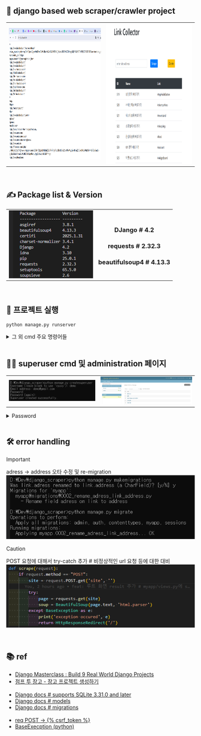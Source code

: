 ## 📑 django based web scraper/crawler project
<table>
  <tr>
    <td>
      <img src="./images_for_readme/web_page_on_dev.png" height="350px"/>
    </td>
    <td>
      <img src="./images_for_readme/web_page_on_final.png" height="375px"/>
    </td>
  </tr>
</table>
<br/>


## ✍ Package list & Version
<table>
  <tr>
    <td>
      <img src="./images_for_readme/pip_list.png"/>
    </td>
    <td>
      <p align="center">
        <h3 align="center">DJango # 4.2</h3>
        <h3 align="center">requests # 2.32.3</h3>
        <h3 align="center">beautifulsoup4 # 4.13.3</h3>
      <p>
    </td>
  </tr>
</table>
<br/>

## 🚀 프로젝트 실행
```shell
python manage.py runserver
```

<details>
<br/>
<summary>그 외 cmd 주요 명령어들</summary>
<table>
  <tr>
    <td>project 생성</td>
    <td>django-admin startproject config .</td>
  </tr>
  <tr>
    <td>app 생성</td>
    <td>django-admin startapp myapp</td>
  </tr>
  <tr>
    <td>model 수정</td>
    <td>python manage.py makemigrations</td>
  </tr>
  <tr>
    <td>db 반영</td>
    <td>python manage.py migrate</td>
  </tr>
  <tr>
    <td>superuser 생성</td>
    <td>python manage.py createsuperuser</td>
  </tr>
</table>
</details>
<br>

## 👨‍💻 superuser cmd 및 administration 페이지
<table>
  <tr>
    <td>
      <img src="./images_for_readme/make_superuser.png"/>
    </td>
    <td>
      <img src="./images_for_readme/show_superuser_page.png" width="600px"/>
    </td>
  </tr>
</table>
<details>
  <summary>Password</summary>
  　└ superuser
</details>
<br/>

## 🛠 error handling
> [!important]
> adress -> address 오타 수정 및 re-migration  
> <img src="./images_for_readme/adress_to_address.png" width="600px" />

> [!caution]
> POST 요청에 대해서 try-catch 추가 # 비정상적인 url 요청 등에 대한 대비
> <img src="./images_for_readme/add_try_catch.png" width="600px" />
<br/>

## 📚 ref
- <a target="_blank" href="https://www.udemy.com/course/django-course/">Django Masterclass : Build 9 Real World Django Projects</a>
- <a target="_blank" href="https://wikidocs.net/72377">점프 투 장고 - 장고 프로젝트 생성하기</a><br/><br/>
- <a target="_blank" href="https://docs.djangoproject.com/en/5.1/ref/databases/#sqlite-notes">Django docs # supports SQLite 3.31.0 and later</a>
- <a target="_blank" href="https://docs.djangoproject.com/en/5.1/topics/db/models/">Django docs # models</a>
- <a target="_blank" href="https://docs.djangoproject.com/en/5.1/topics/migrations/">Django docs # migrations</a><br/><br/>
- <a target="_blank" href="https://chagokx2.tistory.com/49">req POST -> {% csrf_token %}</a>
- <a target="_blank" href="https://docs.python.org/ko/3.13/library/exceptions.html">BaseExecption (python)</a>

